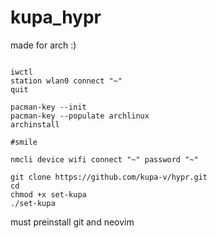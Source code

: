 # kupa_hypr

made for arch :)

```

iwctl
station wlan0 connect "~"
quit

pacman-key --init
pacman-key --populate archlinux
archinstall

#smile

nmcli device wifi connect "~" password "~"

git clone https://github.com/kupa-v/hypr.git
cd
chmod +x set-kupa
./set-kupa

```
must preinstall git and neovim

